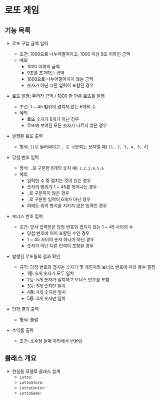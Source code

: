 # 로또 게임

## 기능 목록

- 로또 구입 금액 입력
  - 조건: 1000으로 나누어떨어지고, 1000 이상 9조 이하인 금액
  - 예외
    - 1000 이하의 금액
    - 9조를 초과하는 금액
    - 1000으로 나누어떨어지지 않는 금액
    - 숫자가 아닌 다른 입력이 포함된 경우
- 로또 발행: 주어진 금액 / 1000 한 만큼 로또를 발행
  - 조건: 1 ~ 45 범위의 겹치지 않는 6개의 수
  - 예외
    - 로또 숫자가 6개가 아닌 경우
    - 로또에 부여된 모든 숫자가 다르지 않은 경우
- 발행된 로또 출력
  - 형식: `[]`로 둘러싸이고 `, `로 구분되는 문자열
    예) `[1, 2, 3, 4, 5, 6]`
- 당첨 번호 입력

  - 형식: `,`로 구분한 6개의 숫자
    예) `1,2,3,4,5,6`
  - 예외
    - 입력한 수 중 겹치는 것이 있는 경우
    - 숫자의 범위가 1 ~ 45를 벗어나는 경우
    - `,`로 구분하지 않은 경우
    - `,`로 구분한 입력이 6개가 아닌 경우
    - 외에도 위의 형식을 지키지 않은 입력인 경우

- 보너스 번호 입력
  - 조건: 앞서 입력받은 당첨 번호와 겹치지 않는 1 ~ 45 사이의 수
    - 당첨 번호에 이미 포함된 수인 경우
    - 1 ~ 45 사이의 숫자 하나가 아닌 경우
    - 숫자가 아닌 다른 입력이 포함된 경우
- 발행된 로또들의 결과 확인

  - 규칙: 당첨 번호와 겹치는 숫자가 몇 개인지와 보너스 번호에 따라 등수 결정
    - 1등: 6개 숫자가 모두 일치
    - 2등: 5개 숫자가 일치하고 보너스 번호를 포함
    - 3등: 5개 숫자만 일치
    - 4등: 4개 숫자만 일치
    - 5등: 3개 숫자만 일치

- 당첨 결과 출력
  - 형식: 쓸말
- 수익률 출력
  - 조건: 소수점 둘째 자리에서 반올림

## 클래스 개요

- 현실을 모델로 클래스 설계
  - `Lotto`:
  - `LottoStore`:
  - `LottoCenter`:
  - `LottoGame`:
